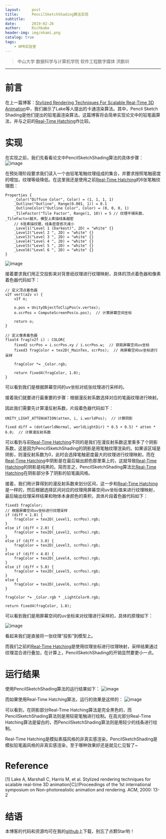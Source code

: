 ```yaml
---
layout:     post
title:      PencilSketchShading算法实现
subtitle:   
date:       2019-02-26
author:     Richbabe
header-img: img/okami.png
catalog: true
tags:
    - NPR实验室
---
```


> 中山大学 数据科学与计算机学院 软件工程数字媒体 洪鹏圳

---

# 前言
在上一篇博客：[Stylized Rendering Techniques For Scalable Real-Time 3D Animation](http://richbabe.top/2019/02/18/Stylized-Rendering-Techniques-For-Scalable-Real-Time-3D-Animation/)中，我们展示了Lake等人提出的卡通渲染算法。其中，Pencil Sketch Shading是他们提出的铅笔画渲染算法。这篇博客将会简单实现论文中的铅笔画算法，并与之前的[Real-Time Hatching](http://richbabe.top/2019/02/13/RealTimeHatching%E7%AE%97%E6%B3%95%E5%AE%9E%E7%8E%B0/)作比较。

# 实现
在实现之前，我们先看看论文中PencilSketchShading算法的具体步骤：
![image](https://github.com/Richbabe/NPR_Lab/blob/master/Image/%E7%AC%AC10%E5%91%A8%E5%91%A8%E6%8A%A5/%E8%AE%BA%E6%96%87%E6%88%AA%E5%9B%BE/PencilSketchAlgorithm.png?raw=true)

在预处理阶段要求我们读入一个由铅笔笔触纹理组成的集合，并要求按照笔触密度的增加，纹理等级降低。在这里我还是使用之前[Real-Time Hatching](http://richbabe.top/2019/02/13/RealTimeHatching%E7%AE%97%E6%B3%95%E5%AE%9E%E7%8E%B0/)的6张笔触纹理图：


```
Properties {
	_Color("Diffuse Color", Color) = (1, 1, 1, 1)
	_Outline("Outline", Range(0.001, 1)) = 0.1
	_OutlineColor("Outline Color", Color) = (0, 0, 0, 1)
	_TileFactor("Tile Factor", Range(1, 10)) = 5 // 纹理平铺系数，_TileFactor越大，模型上素描线条越密
	// 6张素描纹理，线条密度依次减小
	_Level1("Level 1 (Darkest)", 2D) = "white" {}
	_Level2("Level 2 ", 2D) = "white" {}
	_Level3("Level 3 ", 2D) = "white" {}
	_Level4("Level 4 ", 2D) = "white" {}
	_Level5("Level 5 ", 2D) = "white" {}
	_Level6("Level 6 ", 2D) = "white" {}
}
```

![image](https://github.com/Richbabe/NPR_Lab/blob/master/Image/%E7%AC%AC11%E5%91%A8%E5%91%A8%E6%8A%A5/%E8%BF%90%E8%A1%8C%E7%BB%93%E6%9E%9C%E6%88%AA%E5%9B%BE/6%E5%BC%A0%E7%BA%B9%E7%90%86.png?raw=true)

接着要求我们用正交投影来对背景纸纹理进行纹理映射，具体的顶点着色器和像素着色器代码如下：

```
// 定义顶点着色器
v2f vert(a2v v) {
	v2f o;

	o.pos = UnityObjectToClipPos(v.vertex);
	o.scrPos = ComputeScreenPos(o.pos);  // 计算屏幕空间坐标

	return o;
}

// 定义像素着色器
float4 frag(v2f i) : COLOR{
	fixed2 scrPos = i.scrPos.xy / i.scrPos.w;  // 获取屏幕空间uv坐标
	fixed3 fragColor = tex2D(_MainTex, scrPos);  // 用屏幕空间uv坐标进行采样

	fragColor *= _Color.rgb;

	return fixed4(fragColor, 1.0);
}
```
可以看到我们是根据屏幕空间的uv坐标对纸张纹理进行采样的。

接着我们就要进行最重要的步骤：根据漫反射系数选择对应的笔画纹理进行映射。

因此我们需要先计算漫反射系数，片段着色器代码如下：

```
UNITY_LIGHT_ATTENUATION(atten, i, i.worldPos);  // 计算阴影

fixed diff = (dot(worldNormal, worldLightDir) * 0.5 + 0.5) * atten * 6.0;  // 计算漫反射系数
```
可以看到与前[Real-Time Hatching](http://richbabe.top/2019/02/13/RealTimeHatching%E7%AE%97%E6%B3%95%E5%AE%9E%E7%8E%B0/)不同的是我们在漫反射系数这里乘多了个阴影系数，这是因为PencilSketchShading的阴影是用笔触纹理渲染的。如果该区域是阴影，则漫反射系数为0，此时会选择笔触密度最大的纹理进行纹理映射。而在[Real-Time Hatching](http://richbabe.top/2019/02/13/RealTimeHatching%E7%AE%97%E6%B3%95%E5%AE%9E%E7%8E%B0/)中阴影是在最后输出颜色那里乘上的，这就导致[Real-Time Hatching](http://richbabe.top/2019/02/13/RealTimeHatching%E7%AE%97%E6%B3%95%E5%AE%9E%E7%8E%B0/)的阴影是纯黑的。简而言之，PencilSketchShading算法比[Real-Time Hatching](http://richbabe.top/2019/02/13/RealTimeHatching%E7%AE%97%E6%B3%95%E5%AE%9E%E7%8E%B0/)在阴影部分多了阴影的铅笔画风格。

接着，我们用计算得到的漫反射系数来划分区间，这一步和[Real-Time Hatching](http://richbabe.top/2019/02/13/RealTimeHatching%E7%AE%97%E6%B3%95%E5%AE%9E%E7%8E%B0/)是一样的，然后根据选择区间对应的纹理用屏幕空间uv坐标值来进行纹理映射，最后输出纹理采样结果和物体本身颜色的乘积，具体片段着色器代码如下：

```
fixed3 fragColor;
// 根据屏幕空间uv坐标进行纹理采样
if (diff < 1.0) {
	fragColor = tex2D(_Level1, scrPos).rgb;
}
else if (diff < 2.0) {
	fragColor = tex2D(_Level2, scrPos).rgb;
}
else if (diff < 3.0) {
	fragColor = tex2D(_Level3, scrPos).rgb;
}
else if (diff < 4.0) {
	fragColor = tex2D(_Level4, scrPos).rgb;
}
else if (diff < 5.0) {
	fragColor = tex2D(_Level5, scrPos).rgb;
}
else {
	fragColor = tex2D(_Level6, scrPos).rgb;
}

fragColor *= _Color.rgb * _LightColor0.rgb;

return fixed4(fragColor, 1.0);
```

可以看到我们是用屏幕空间的uv坐标来对纹理进行采样的，具体的原理如下：

![image](https://github.com/Richbabe/NPR_Lab/blob/master/Image/%E7%AC%AC10%E5%91%A8%E5%91%A8%E6%8A%A5/%E8%AE%BA%E6%96%87%E6%88%AA%E5%9B%BE/Figure5.png?raw=true)

看起来我们是直接将一张纹理“投影”到模型上。

而我们之前的[Real-Time Hatching](http://richbabe.top/2019/02/13/RealTimeHatching%E7%AE%97%E6%B3%95%E5%AE%9E%E7%8E%B0/)是使用纹理坐标进行纹理映射，采样结果通过纹理混合进行叠加，在计算上，PencilSketchShading的开销显然要更小一点。

# 运行结果
使用PencilSketchShading算法的运行结果如下：
![image](https://github.com/Richbabe/NPR_Lab/blob/master/Image/%E7%AC%AC11%E5%91%A8%E5%91%A8%E6%8A%A5/%E8%BF%90%E8%A1%8C%E7%BB%93%E6%9E%9C%E6%88%AA%E5%9B%BE/%E8%BF%90%E8%A1%8C%E6%95%88%E6%9E%9C.png?raw=true)

而如果使用Real-Time Hatching算法，运行的效果是这样的：
![image](https://github.com/Richbabe/NPR_Lab/blob/master/Image/%E7%AC%AC11%E5%91%A8%E5%91%A8%E6%8A%A5/%E8%BF%90%E8%A1%8C%E7%BB%93%E6%9E%9C%E6%88%AA%E5%9B%BE/Hatching.png?raw=true)

可以看到，在阴影部分Real-Time Hatching算法是完全黑色的，而PencilSketchShading算法则是用较密笔触进行绘制。在高光部分Real-Time Hatching算法是留白的，而PencilSketchShading算法则是用较少的线条进行绘制。

Real-Time Hatching是模拟素描风格的非真实感渲染，PencilSketchShading是模拟铅笔画风格的非真实感渲染，至于哪种效果好还是就见仁见智了~

# Reference
[1] Lake A, Marshall C, Harris M, et al. Stylized rendering techniques for scalable real-time 3D animation[C]//Proceedings of the 1st international symposium on Non-photorealistic animation and rendering. ACM, 2000: 13-2

# 结语
本博客的代码和资源均可在我的[github](https://github.com/Richbabe/NPR_Lab)上下载，别忘了点颗Star哟！
